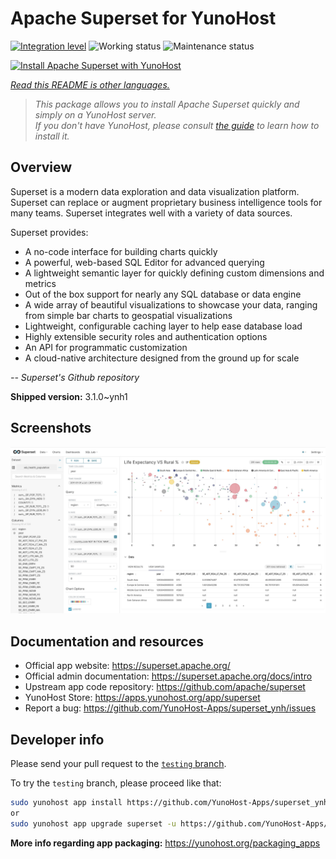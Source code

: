 <!--
N.B.: This README was automatically generated by <https://github.com/YunoHost/apps/tree/master/tools/readme_generator>
It shall NOT be edited by hand.
-->

# Apache Superset for YunoHost

[![Integration level](https://dash.yunohost.org/integration/superset.svg)](https://dash.yunohost.org/appci/app/superset) ![Working status](https://ci-apps.yunohost.org/ci/badges/superset.status.svg) ![Maintenance status](https://ci-apps.yunohost.org/ci/badges/superset.maintain.svg)

[![Install Apache Superset with YunoHost](https://install-app.yunohost.org/install-with-yunohost.svg)](https://install-app.yunohost.org/?app=superset)

*[Read this README is other languages.](./ALL_README.md)*

> *This package allows you to install Apache Superset quickly and simply on a YunoHost server.*  
> *If you don't have YunoHost, please consult [the guide](https://yunohost.org/install) to learn how to install it.*

## Overview

Superset is a modern data exploration and data visualization platform. Superset can replace or augment proprietary business intelligence tools for many teams. Superset integrates well with a variety of data sources.

Superset provides:

- A no-code interface for building charts quickly
- A powerful, web-based SQL Editor for advanced querying
- A lightweight semantic layer for quickly defining custom dimensions and metrics
- Out of the box support for nearly any SQL database or data engine
- A wide array of beautiful visualizations to showcase your data, ranging from simple bar charts to geospatial visualizations
- Lightweight, configurable caching layer to help ease database load
- Highly extensible security roles and authentication options
- An API for programmatic customization
- A cloud-native architecture designed from the ground up for scale

*-- Superset's Github repository*


**Shipped version:** 3.1.0~ynh1

## Screenshots

![Screenshot of Apache Superset](./doc/screenshots/explore.jpg)

## Documentation and resources

- Official app website: <https://superset.apache.org/>
- Official admin documentation: <https://superset.apache.org/docs/intro>
- Upstream app code repository: <https://github.com/apache/superset>
- YunoHost Store: <https://apps.yunohost.org/app/superset>
- Report a bug: <https://github.com/YunoHost-Apps/superset_ynh/issues>

## Developer info

Please send your pull request to the [`testing` branch](https://github.com/YunoHost-Apps/superset_ynh/tree/testing).

To try the `testing` branch, please proceed like that:

```bash
sudo yunohost app install https://github.com/YunoHost-Apps/superset_ynh/tree/testing --debug
or
sudo yunohost app upgrade superset -u https://github.com/YunoHost-Apps/superset_ynh/tree/testing --debug
```

**More info regarding app packaging:** <https://yunohost.org/packaging_apps>
